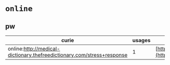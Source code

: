 # `online`

## pw

| curie                                                                  |   usages | nodes                                                                                                         |
|------------------------------------------------------------------------|----------|---------------------------------------------------------------------------------------------------------------|
| online:http://medical-dictionary.thefreedictionary.com/stress+response |        1 | [http://purl.obolibrary.org/obo/PW:0000237](https://bioregistry.io/http://purl.obolibrary.org/obo/PW:0000237) |
